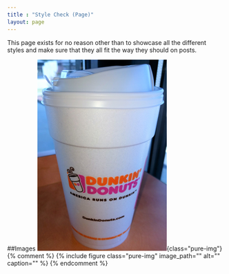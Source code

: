 ```yaml
---
title : "Style Check (Page)"
layout: page
---
```


This page exists for no reason other than to showcase all the different styles and make sure that they all fit the way they should on posts.

##Images
![Essential Asset](/img/2017-09-14_EssentialAsset.png 'Essential Asset'){class="pure-img"}
{% comment %}
{% include figure class="pure-img" image_path="" alt="" caption="" %}
{% endcomment %}